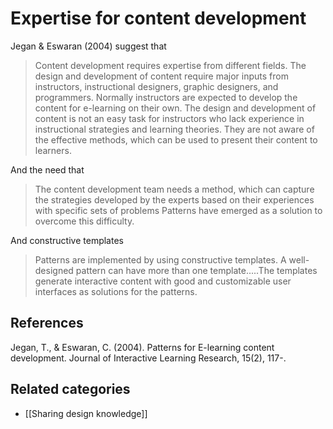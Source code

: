 # Expertise for content development

Jegan & Eswaran (2004) suggest that
> Content development requires expertise from different fields. The design and development of content require major inputs from instructors, instructional designers, graphic designers, and programmers. Normally instructors are expected to develop the content for e-learning on their own. The design and development of content is not an easy task for instructors who lack experience in instructional strategies and learning theories. They are not aware of the effective methods, which can be used to present their content to learners.

And the need that
> The content development team needs a method, which can capture the strategies developed by the experts based on their experiences with specific sets of problems Patterns have emerged as a solution to overcome this difficulty.

And constructive templates
> Patterns are implemented by using constructive templates. A well-designed pattern can have more than one template.....The templates generate interactive content with good and customizable user interfaces as solutions for the patterns.

## References

Jegan, T., & Eswaran, C. (2004). Patterns for E-learning content development. Journal of Interactive Learning Research, 15(2), 117-.

## Related categories

- [[Sharing design knowledge]]

